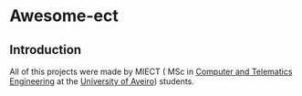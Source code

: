 # Awesome-ect

## Introduction
All of this projects were made by MIECT ( MSc in [Computer and Telematics Engineering](http://www.ua.pt/deti/PageCourse.aspx?id=23&b=1) at the [University of Aveiro](http://www.ua.pt/)) students. 
